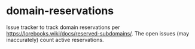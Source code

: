 # domain-reservations
Issue tracker to track domain reservations per https://lorebooks.wiki/docs/reserved-subdomains/. The open issues (may inaccurately) count active reservations.
